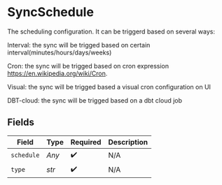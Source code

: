 # SyncSchedule

The scheduling configuration. It can be triggerd based on several ways:

Interval: the sync will be trigged based on certain interval(minutes/hours/days/weeks)

Cron: the sync will be trigged based on cron expression https://en.wikipedia.org/wiki/Cron.

Visual: the sync will be trigged based a visual cron configuration on UI

DBT-cloud: the sync will be trigged based on a dbt cloud job


## Fields

| Field              | Type               | Required           | Description        |
| ------------------ | ------------------ | ------------------ | ------------------ |
| `schedule`         | *Any*              | :heavy_check_mark: | N/A                |
| `type`             | *str*              | :heavy_check_mark: | N/A                |